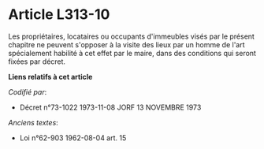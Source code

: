 # Article L313-10

Les propriétaires, locataires ou occupants d'immeubles visés par le présent chapitre ne peuvent s'opposer à la visite des
lieux par un homme de l'art spécialement habilité à cet effet par le maire, dans des conditions qui seront fixées par décret.

**Liens relatifs à cet article**

_Codifié par_:

  - Décret n°73-1022 1973-11-08 JORF 13 NOVEMBRE 1973

_Anciens textes_:

  - Loi n°62-903 1962-08-04 art. 15
